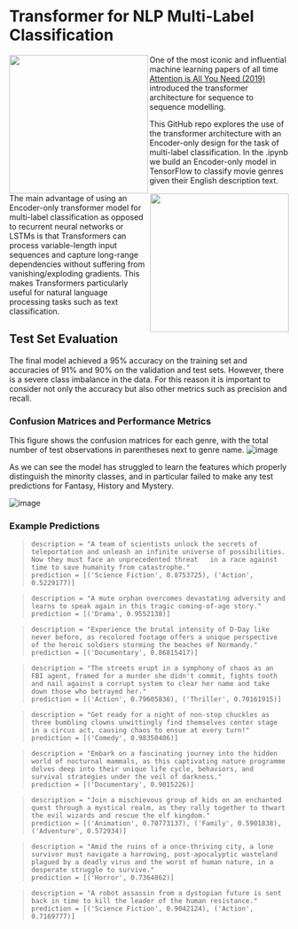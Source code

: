 # Transformer for NLP Multi-Label Classification

<img align=left src="https://github.com/alexjmanlove/nlp-transformer-multi-label-classification/assets/79708390/992c2b8d-e334-4c66-bf50-73323bf41a58" height=250 width=250 /> 
<img align=right src="https://github.com/alexjmanlove/nlp-transformer-multi-label-classification/assets/79708390/a73913c0-af84-4f1f-b8a9-aeace327149c" height=250 width=250 /> 


One of the most iconic and influential machine learning papers of all time [Attention is All You Need (2019)](https://arxiv.org/abs/1706.03762) introduced the transformer architecture for sequence to sequence modelling.

This GitHub repo explores the use of the transformer architecture with an Encoder-only design for the task of multi-label classification. In the .ipynb we build an Encoder-only model in TensorFlow to classify movie genres given their English description text. 

The main advantage of using an Encoder-only transformer model for multi-label classification as opposed to recurrent neural networks or LSTMs is that Transformers can process variable-length input sequences and capture long-range dependencies without suffering from vanishing/exploding gradients. This makes Transformers particularly useful for natural language processing tasks such as text classification. 



## Test Set Evaluation

The final model achieved a 95% accuracy on the training set and accuracies of 91% and 90% on the validation and test sets. However, there is a severe class imbalance in the data. For this reason it is important to consider not only the accuracy but also other metrics such as precision and recall. 

### Confusion Matrices and Performance Metrics
This figure shows the confusion matrices for each genre, with the total number of test observations in parentheses next to genre name.
![image](https://user-images.githubusercontent.com/79708390/233810521-e88918da-0e73-4f47-85f5-0fc9f2760cf4.png)

As we can see the model has struggled to learn the features which properly distinguish the minority classes, and in particular failed to make any test predictions for Fantasy, History and Mystery. 

![image](https://user-images.githubusercontent.com/79708390/233810513-96aad71a-193a-4eb7-8ee7-259a939e3fa0.png)


### Example Predictions

> `description = "A team of scientists unlock the secrets of teleportation and unleash an infinite universe of possibilities. Now they must face an unprecedented threat   in a race against time to save humanity from catastrophe."`        
    `prediction = [('Science Fiction', 0.8753725), ('Action', 0.5229177)]` 


> `description = "A mute orphan overcomes devastating adversity and learns to speak again in this tragic coming-of-age story."`     
    `prediction = [('Drama', 0.9552138)]`


>`description = "Experience the brutal intensity of D-Day like never before, as recolored footage offers a unique perspective of the heroic soldiers storming the beaches of Normandy."`     
    `prediction = [('Documentary', 0.86815417)]` 


>`description = "The streets erupt in a symphony of chaos as an FBI agent, framed for a murder she didn't commit, fights tooth and nail against a corrupt system to clear her name and take down those who betrayed her."`     
    `prediction = [('Action', 0.79605836), ('Thriller', 0.70161915)]` 


>`description = "Get ready for a night of non-stop chuckles as three bumbling clowns unwittingly find themselves center stage in a circus act, causing chaos to ensue at every turn!"`     
    `prediction = [('Comedy', 0.98350406)]` 


>`description = "Embark on a fascinating journey into the hidden world of nocturnal mammals, as this captivating nature programme delves deep into their unique life cycle, behaviors, and survival strategies under the veil of darkness."`    
    `prediction = [('Documentary', 0.9015226)]` 


>`description = "Join a mischievous group of kids on an enchanted quest through a mystical realm, as they rally together to thwart the evil wizards and rescue the elf kingdom."`    
    `prediction = [('Animation', 0.70773137), ('Family', 0.5901838), ('Adventure', 0.572934)]`


>`description = "Amid the ruins of a once-thriving city, a lone survivor must navigate a harrowing, post-apocalyptic wasteland plagued by a deadly virus and the worst of human nature, in a desperate struggle to survive."`    
    `prediction = [('Horror', 0.7364862)]`


>`description = "A robot assassin from a dystopian future is sent back in time to kill the leader of the human resistance."`    
    `prediction = [('Science Fiction', 0.9042124), ('Action', 0.7169777)]` 
